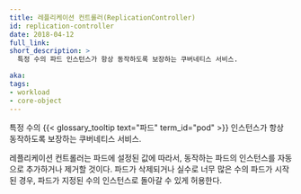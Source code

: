 ```yaml
---
title: 레플리케이션 컨트롤러(ReplicationController)
id: replication-controller
date: 2018-04-12
full_link: 
short_description: >
  특정 수의 파드 인스턴스가 항상 동작하도록 보장하는 쿠버네티스 서비스.

aka: 
tags:
- workload
- core-object
---
```

 특정 수의 {{< glossary_tooltip text="파드" term_id="pod" >}} 인스턴스가 항상 동작하도록 보장하는 쿠버네티스 서비스.

<!--more--> 

레플리케이션 컨트롤러는 파드에 설정된 값에 따라서, 동작하는 파드의 인스턴스를 자동으로 추가하거나 제거할 것이다. 파드가 삭제되거나 실수로 너무 많은 수의 파드가 시작된 경우, 파드가 지정된 수의 인스턴스로 돌아갈 수 있게 허용한다. 

